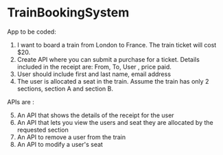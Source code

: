 # TrainBookingSystem


App to be coded:

1. I want to board a train from London to France. The train ticket will cost $20.
2. Create API where you can submit a purchase for a ticket. Details included in the receipt are: From, To, User , price paid.
3. User should include first and last name, email address
4. The user is allocated a seat in the train. Assume the train has only 2 sections, section A and section B.

APIs are : 

5. An API that shows the details of the receipt for the user
6. An API that lets you view the users and seat they are allocated by the requested section
7. An API to remove a user from the train
8. An API to modify a user's seat
